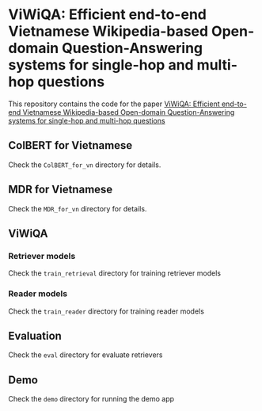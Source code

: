 # ViWiQA: Efficient end-to-end Vietnamese Wikipedia-based Open-domain Question-Answering systems for single-hop and multi-hop questions

This repository contains the code for the paper [ViWiQA: Efficient end-to-end Vietnamese Wikipedia-based Open-domain Question-Answering systems for single-hop and multi-hop questions](https://www.sciencedirect.com/science/article/pii/S0306457323002510)

## ColBERT for Vietnamese
Check the `ColBERT_for_vn` directory for details.

## MDR for Vietnamese
Check the `MDR_for_vn` directory for details.

## ViWiQA

### Retriever models
Check the `train_retrieval` directory for training retriever models

### Reader models
Check the `train_reader` directory for training reader models

## Evaluation

Check the `eval` directory for evaluate retrievers

## Demo

Check the `demo` directory for running the demo app
